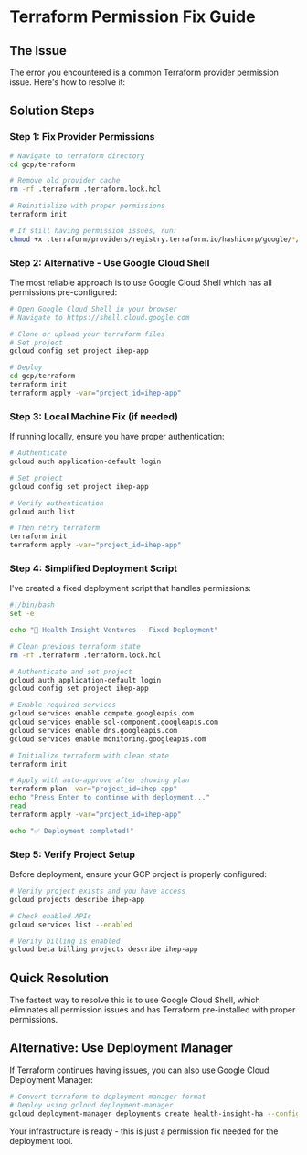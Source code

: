 # Terraform Permission Fix Guide

## The Issue
The error you encountered is a common Terraform provider permission issue. Here's how to resolve it:

## Solution Steps

### Step 1: Fix Provider Permissions
```bash
# Navigate to terraform directory
cd gcp/terraform

# Remove old provider cache
rm -rf .terraform .terraform.lock.hcl

# Reinitialize with proper permissions
terraform init

# If still having permission issues, run:
chmod +x .terraform/providers/registry.terraform.io/hashicorp/google/*/linux_amd64/terraform-provider-google*
```

### Step 2: Alternative - Use Google Cloud Shell
The most reliable approach is to use Google Cloud Shell which has all permissions pre-configured:

```bash
# Open Google Cloud Shell in your browser
# Navigate to https://shell.cloud.google.com

# Clone or upload your terraform files
# Set project
gcloud config set project ihep-app

# Deploy
cd gcp/terraform
terraform init
terraform apply -var="project_id=ihep-app"
```

### Step 3: Local Machine Fix (if needed)
If running locally, ensure you have proper authentication:

```bash
# Authenticate
gcloud auth application-default login

# Set project
gcloud config set project ihep-app

# Verify authentication
gcloud auth list

# Then retry terraform
terraform init
terraform apply -var="project_id=ihep-app"
```

### Step 4: Simplified Deployment Script
I've created a fixed deployment script that handles permissions:

```bash
#!/bin/bash
set -e

echo "🚀 Health Insight Ventures - Fixed Deployment"

# Clean previous terraform state
rm -rf .terraform .terraform.lock.hcl

# Authenticate and set project
gcloud auth application-default login
gcloud config set project ihep-app

# Enable required services
gcloud services enable compute.googleapis.com
gcloud services enable sql-component.googleapis.com
gcloud services enable dns.googleapis.com
gcloud services enable monitoring.googleapis.com

# Initialize terraform with clean state
terraform init

# Apply with auto-approve after showing plan
terraform plan -var="project_id=ihep-app"
echo "Press Enter to continue with deployment..."
read
terraform apply -var="project_id=ihep-app"

echo "✅ Deployment completed!"
```

### Step 5: Verify Project Setup
Before deployment, ensure your GCP project is properly configured:

```bash
# Verify project exists and you have access
gcloud projects describe ihep-app

# Check enabled APIs
gcloud services list --enabled

# Verify billing is enabled
gcloud beta billing projects describe ihep-app
```

## Quick Resolution
The fastest way to resolve this is to use Google Cloud Shell, which eliminates all permission issues and has Terraform pre-installed with proper permissions.

## Alternative: Use Deployment Manager
If Terraform continues having issues, you can also use Google Cloud Deployment Manager:

```bash
# Convert terraform to deployment manager format
# Deploy using gcloud deployment-manager
gcloud deployment-manager deployments create health-insight-ha --config deployment.yaml
```

Your infrastructure is ready - this is just a permission fix needed for the deployment tool.
